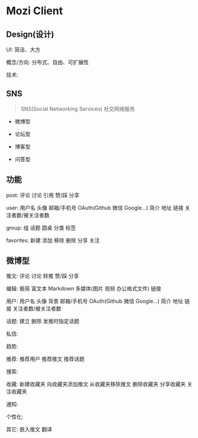 # Mozi Client

## Design(设计)

UI: 简洁、大方

概念/方向: 分布式、自由、可扩展性

技术: 

## SNS

> SNS(Social Networking Services) 社交网络服务

- 微博型 

- 论坛型 

- 博客型

- 问答型

## 功能

post: 评论 讨论 引用 赞/踩 分享

user: 用户名 头像 邮箱/手机号 OAuth(Github 微信 Google...) 简介 地址 链接 关注者数/被关注者数 

group: 组 话题 圆桌 分类 标签

favorites: 新建 添加 移除 删除 分享 关注

## 微博型

推文: 评论 讨论 转推 赞/踩 分享

编辑: 极简 富文本 Markdown 多媒体(图片 视频 办公格式文件) 链接

用户: 用户名 头像 背景 邮箱/手机号 OAuth(Github 微信 Google...) 简介 地址 链接 关注者数/被关注者数

话题: 建立 删除 发推时指定话题

私信: 

趋势: 

推荐: 推荐用户 推荐推文 推荐话题

搜索:

收藏: 新建收藏夹 向收藏夹添加推文 从收藏夹移除推文 删除收藏夹 分享收藏夹 关注收藏夹

通知:

个性化:

其它: 嵌入推文 翻译
